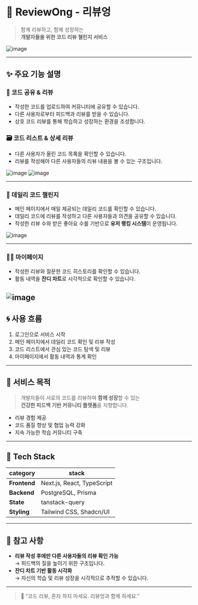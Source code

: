 # 🧠 ReviewOng - 리뷰엉

> 함께 리뷰하고, 함께 성장하는  
> **개발자들을 위한 코드 리뷰 챌린지 서비스**

![image](https://github.com/user-attachments/assets/69b491e5-5a7a-45a8-81a1-6cb8f021b00f)


---

## ✨ 주요 기능 설명

### 📌 코드 공유 & 리뷰
- 작성한 코드를 업로드하여 커뮤니티에 공유할 수 있습니다.
- 다른 사용자로부터 피드백과 리뷰를 받을 수 있습니다.
- 상호 코드 리뷰를 통해 학습하고 성장하는 환경을 조성합니다.

### 🗃 코드 리스트 & 상세 리뷰
- 다른 사용자가 올린 코드 목록을 확인할 수 있습니다.
- 리뷰를 작성해야 다른 사용자들의 리뷰 내용을 볼 수 있는 구조입니다.
  
![image](https://github.com/user-attachments/assets/41551ce4-2d6a-48be-a162-7e87c39bdf22)
![image](https://github.com/user-attachments/assets/019d2cca-2c34-4bd0-9e6c-985086ce8ae2)

---

### 🧩 데일리 코드 챌린지
- 메인 페이지에서 매일 제공되는 데일리 코드를 확인할 수 있습니다.
- 데일리 코드에 리뷰를 작성하고 다른 사용자들과 의견을 공유할 수 있습니다.
- 작성한 리뷰 수와 받은 좋아요 수를 기반으로 **유저 랭킹 시스템**이 운영됩니다.
  
![image](https://github.com/user-attachments/assets/a8455bb4-4c05-4a70-8172-37506f54abfd)

---

### 🧑‍💻 마이페이지
- 작성한 리뷰와 질문한 코드 히스토리를 확인할 수 있습니다.
- 활동 내역을 **잔디 차트**로 시각적으로 확인할 수 있습니다.

![image](https://github.com/user-attachments/assets/d3127bfd-22f3-4d6b-9634-7944bf8d4a5c)
---

## 🌀 사용 흐름

1. 로그인으로 서비스 시작
2. 메인 페이지에서 데일리 코드 확인 및 리뷰 작성
3. 코드 리스트에서 관심 있는 코드 탐색 및 리뷰
4. 마이페이지에서 활동 내역과 통계 확인

---

## 🚀 서비스 목적

> 개발자들이 서로의 코드를 리뷰하며 **함께 성장**할 수 있는  
> **건강한 피드백 기반 커뮤니티 플랫폼**을 지향합니다.

- 리뷰 경험 제공
- 코드 품질 향상 및 협업 능력 강화
- 지속 가능한 학습 커뮤니티 구축

---

## 🔧 Tech Stack
| category 	| stack 	|
|---	|---	|
| **Frontend** 	| Next.js, React, TypeScript 	|
| **Backend** 	| PostgreSQL, Prisma 	|
| **State** 	| tanstack-query	|
| **Styling** 	| Tailwind CSS, Shadcn/UI 	|

---

## 📌 참고 사항

- **리뷰 작성 후에만 다른 사용자들의 리뷰 확인 가능**  
  → 피드백의 질을 높이기 위한 구조입니다.
- **잔디 차트 기반 활동 시각화**  
  → 자신의 학습 및 리뷰 성장을 시각적으로 추적할 수 있습니다.

---

> 🤝 “코드 리뷰, 혼자 하지 마세요. 리뷰엉과 함께 하세요.”


